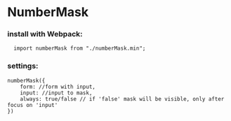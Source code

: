 # NumberMask

### install with Webpack:
```JS
  import numberMask from "./numberMask.min";
```

### settings:

```JS
numberMask({
    form: //form with input,
    input: //input to mask,
    always: true/false // if 'false' mask will be visible, only after focus on 'input'
})
```
